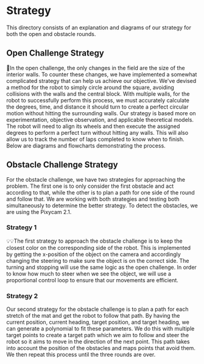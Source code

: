Strategy
====

This directory consists of an explanation and diagrams of our strategy for both the open and obstacle rounds.

## Open Challenge Strategy

🥸In the open challenge, the only changes in the field are the size of the interior walls. To counter these changes, we have implemented a somewhat complicated strategy that can help us achieve our objective. We've devised a method for the robot to simply circle around the square, avoiding collisions with the walls and the central block. With multiple walls, for the robot to successfully perform this process, we must accurately calculate the degrees, time, and distance it should turn to create a perfect circular motion without hitting the surrounding walls. Our strategy is based more on experimentation, objective observation, and applicable theoretical models. The robot will need to align its wheels and then execute the assigned degrees to perform a perfect turn without hitting any walls. This will also allow us to track the number of laps completed to know when to finish. Below are diagrams and flowcharts demonstrating the process.


## Obstacle Challenge Strategy

For the obstacle challenge, we have two strategies for approaching the problem. The first one is to only consider the first obstacle and act according to that, while the other is to plan a path for one side of the round and follow that. We are working with both strategies and testing both simultaneously to determine the better strategy. To detect the obstacles, we are using the Pixycam 2.1.

### Strategy 1

💡💡The first strategy to approach the obstacle challenge is to keep the closest color on the corresponding side of the robot. This is implemented by getting the x-position of the object on the camera and accordingly changing the steering to make sure the object is on the correct side. The turning and stopping will use the same logic as the open challenge. In order to know how much to steer when we see the object, we will use a proportional control loop to ensure that our movements are efficient.


### Strategy 2

Our second strategy for the obstacle challenge is to plan a path for each stretch of the mat and get the robot to follow that path. By having the current position, current heading, target position, and target heading, we can generate a polynomial to fit these parameters. We do this with multiple target points to create a target path which we aim to follow and steer the robot so it aims to move in the direction of the next point. This path takes into account the position of the obstacles and maps points that avoid them. We then repeat this process until the three rounds are over. 


